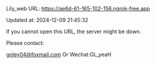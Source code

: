 Lily_web URL: https://ae6d-61-165-102-156.ngrok-free.app

Updated at: 2024-12-09 21:45:32

If you cannot open this URL, the server might be down.

Please contact: 

goley04@foxmail.com Or Wechat:GL_yeaH